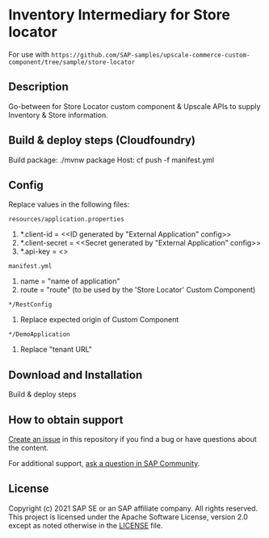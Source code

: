 # Inventory Intermediary for Store locator

For use with `https://github.com/SAP-samples/upscale-commerce-custom-component/tree/sample/store-locator`

## Description
Go-between for Store Locator custom component & Upscale APIs to supply Inventory & Store information.

## Build & deploy steps (Cloudfoundry)

Build package:		./mvnw package
Host: 			cf push -f manifest.yml

## Config

Replace values in the following files: 

`resources/application.properties`
1) *.client-id = <<ID generated by "External Application" config>>
2) *.client-secret = <<Secret generated by "External Application" config>>
3) *.api-key = <<API key used by your Custom Component>>

`manifest.yml`
1) name = "name of application"
2) route = "route" (to be used by the 'Store Locator' Custom Component)

`*/RestConfig`
1) Replace expected origin of Custom Component

`*/DemoApplication`
1) Replace "tenant URL"

## Download and Installation
Build & deploy steps

## How to obtain support

[Create an issue](https://github.com/SAP-samples/<repository-name>/issues) in this repository if you find a bug or have questions about the content.
 
For additional support, [ask a question in SAP Community](https://answers.sap.com/questions/ask.html).

## License
Copyright (c) 2021 SAP SE or an SAP affiliate company. All rights reserved. This project is licensed under the Apache Software License, version 2.0 except as noted otherwise in the [LICENSE](LICENSES/Apache-2.0.txt) file.
